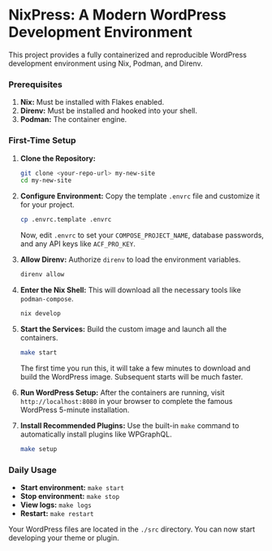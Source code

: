 # NixPress: A Modern WordPress Development Environment

This project provides a fully containerized and reproducible WordPress development environment using Nix, Podman, and Direnv.

### Prerequisites

1.  **Nix:** Must be installed with Flakes enabled.
2.  **Direnv:** Must be installed and hooked into your shell.
3.  **Podman:** The container engine.

### First-Time Setup

1.  **Clone the Repository:**
    ```bash
    git clone <your-repo-url> my-new-site
    cd my-new-site
    ```

2.  **Configure Environment:** Copy the template `.envrc` file and customize it for your project.
    ```bash
    cp .envrc.template .envrc
    ```
    Now, edit `.envrc` to set your `COMPOSE_PROJECT_NAME`, database passwords, and any API keys like `ACF_PRO_KEY`.

3.  **Allow Direnv:** Authorize `direnv` to load the environment variables.
    ```bash
    direnv allow
    ```

4.  **Enter the Nix Shell:** This will download all the necessary tools like `podman-compose`.
    ```bash
    nix develop
    ```

5.  **Start the Services:** Build the custom image and launch all the containers.
    ```bash
    make start
    ```
    The first time you run this, it will take a few minutes to download and build the WordPress image. Subsequent starts will be much faster.

6.  **Run WordPress Setup:** After the containers are running, visit `http://localhost:8080` in your browser to complete the famous WordPress 5-minute installation.

7.  **Install Recommended Plugins:** Use the built-in `make` command to automatically install plugins like WPGraphQL.
    ```bash
    make setup
    ```

### Daily Usage

-   **Start environment:** `make start`
-   **Stop environment:** `make stop`
-   **View logs:** `make logs`
-   **Restart:** `make restart`

Your WordPress files are located in the `./src` directory. You can now start developing your theme or plugin.
